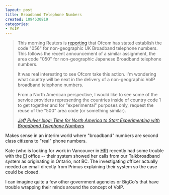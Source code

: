 ```yaml
--- 
layout: post
title: Broadband Telephone Numbers
created: 1094530819
categories: 
- VoIP
---
```

<blockquote>
<p>This morning Reuters is <a href="http://www.reuters.com/newsArticle.jhtml?type=internetNews&#38;storyID=6158418">reporting</a> that Ofcom has stated establish the code "056" for non-geographic UK Broadband telephone numbers. This follows the recent announcement of a similar assignment, the area code "050" for non-geographic Japanese Broadband telephone numbers.</p>

<p>It was real interesting to see Ofcom take this action. I'm wondering what country will be next in the delivery of a non-geographic VoIP broadband telephone numbers.</p>

<p>From a North American perspective, I would like to see some of the service providers representing the countries inside of country code 1 to get together and for "experimental" purposes only, request the reuse of the "500" area code (or something similar).</p>
<cite><a href="http://192.246.69.231/jeff/personal/archives/001138.html">Jeff Pulver blog: Time for North America to Start Experimenting with Broadband Telephone Numbers</a></cite>
</blockquote>

<p>Makes sense in an interim world where "broadband" numbers are second class citizens to "real" phone numbers.</p>

<p>Kate (who is looking for work in Vancouver in <acronym title="Human Resources">HR</acronym>) recently had some trouble with the <acronym title="Employment Insurance (in Canada)">EI</acronym> office -- their system showed her calls from our Talkbroadband system as originating in Ontario, not BC. The investigating officer actually needed an email directly from Primus explaining their system so the case could be closed.</p>

<p>I can imagine quite a few other government agencies or BigCo's that have trouble wrapping their minds around the concept of VoIP. </p>
